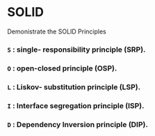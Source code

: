 # SOLID 
Demonistrate the SOLID Principles
### ` S ` : single- responsibility principle (SRP).
### ` O ` : open-closed principle (OSP).
### ` L ` : Liskov- substitution principle (LSP). 
### ` I ` : Interface segregation principle (ISP).
### ` D ` : Dependency Inversion principle (DIP).
